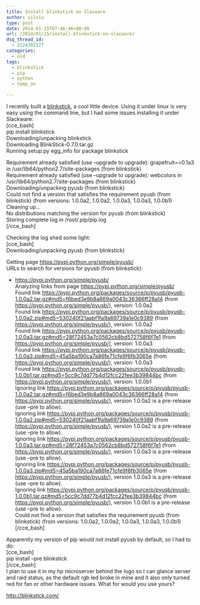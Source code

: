```yaml
---
title: Install blinkstick on Slacware
author: silviu
type: post
date: 2014-01-15T07:46:46+00:00
url: /2014/01/15/install-blinkstick-on-slacware/
dsq_thread_id:
  - 2124382177
categories:
  - old
tags:
  - blinkstick
  - pip
  - python
  - temp_on

---
```

I recently built a [blinkstick][1], a cool little device. Using it under linux is very easy using the command line, but I had some issues installing it under Slackware:  
[cce_bash]  
pip install blinkstick  
Downloading/unpacking blinkstick  
Downloading BlinkStick-0.7.0.tar.gz  
Running setup.py egg_info for package blinkstick

Requirement already satisfied (use &#8211;upgrade to upgrade): grapefruit==0.1a3 in /usr/lib64/python2.7/site-packages (from blinkstick)  
Requirement already satisfied (use &#8211;upgrade to upgrade): webcolors in /usr/lib64/python2.7/site-packages (from blinkstick)  
Downloading/unpacking pyusb (from blinkstick)  
Could not find a version that satisfies the requirement pyusb (from blinkstick) (from versions: 1.0.0a2, 1.0.0a2, 1.0.0a3, 1.0.0a3, 1.0.0b1)  
Cleaning up&#8230;  
No distributions matching the version for pyusb (from blinkstick)  
Storing complete log in /root/.pip/pip.log  
[/cce_bash]

Checking the log shed some light:  
[cce_bash]  
Downloading/unpacking pyusb (from blinkstick)

Getting page https://pypi.python.org/simple/pyusb/  
URLs to search for versions for pyusb (from blinkstick):  
* https://pypi.python.org/simple/pyusb/  
Analyzing links from page https://pypi.python.org/simple/pyusb/  
Found link https://pypi.python.org/packages/source/p/pyusb/pyusb-1.0.0a2.tar.gz#md5=f6bed3e9b8a869a0043c36366ff28a14 (from https://pypi.python.org/simple/pyusb/), version: 1.0.0a2  
Found link https://pypi.python.org/packages/source/p/pyusb/pyusb-1.0.0a2.zip#md5=530240f21aabf1fa9a69739a1e0c9389 (from https://pypi.python.org/simple/pyusb/), version: 1.0.0a2  
Found link https://pypi.python.org/packages/source/p/pyusb/pyusb-1.0.0a3.tar.gz#md5=28f72453a7c0562cb8bd572758f6f7e1 (from https://pypi.python.org/simple/pyusb/), version: 1.0.0a3  
Found link https://pypi.python.org/packages/source/p/pyusb/pyusb-1.0.0a3.zip#md5=45a5ba190ca7a86fe71cfe9f6fb3065e (from https://pypi.python.org/simple/pyusb/), version: 1.0.0a3  
Found link https://pypi.python.org/packages/source/p/pyusb/pyusb-1.0.0b1.tar.gz#md5=5cc9c7dd77b4d12fcc22fee3b39844bc (from https://pypi.python.org/simple/pyusb/), version: 1.0.0b1  
Ignoring link https://pypi.python.org/packages/source/p/pyusb/pyusb-1.0.0a2.tar.gz#md5=f6bed3e9b8a869a0043c36366ff28a14 (from https://pypi.python.org/simple/pyusb/), version 1.0.0a2 is a pre-release (use &#8211;pre to allow).  
Ignoring link https://pypi.python.org/packages/source/p/pyusb/pyusb-1.0.0a2.zip#md5=530240f21aabf1fa9a69739a1e0c9389 (from https://pypi.python.org/simple/pyusb/), version 1.0.0a2 is a pre-release (use &#8211;pre to allow).  
Ignoring link https://pypi.python.org/packages/source/p/pyusb/pyusb-1.0.0a3.tar.gz#md5=28f72453a7c0562cb8bd572758f6f7e1 (from https://pypi.python.org/simple/pyusb/), version 1.0.0a3 is a pre-release (use &#8211;pre to allow).  
Ignoring link https://pypi.python.org/packages/source/p/pyusb/pyusb-1.0.0a3.zip#md5=45a5ba190ca7a86fe71cfe9f6fb3065e (from https://pypi.python.org/simple/pyusb/), version 1.0.0a3 is a pre-release (use &#8211;pre to allow).  
Ignoring link https://pypi.python.org/packages/source/p/pyusb/pyusb-1.0.0b1.tar.gz#md5=5cc9c7dd77b4d12fcc22fee3b39844bc (from https://pypi.python.org/simple/pyusb/), version 1.0.0b1 is a pre-release (use &#8211;pre to allow).  
Could not find a version that satisfies the requirement pyusb (from blinkstick) (from versions: 1.0.0a2, 1.0.0a2, 1.0.0a3, 1.0.0a3, 1.0.0b1)  
[/cce_bash]

Apparently my version of pip would not install pyusb by default, so I had to do:  
[cce_bash]  
pip install &#8211;pre blinkstick  
[/cce_bash]  
I plan to use it in my hp microserver behind the logo so I can glance server and raid status, as the default rgb led broke in mine and it also only turned red for fan or other hardware issues. What for would you use yours?

http://blinkstick.com/

 [1]: http://blinkstick.com/